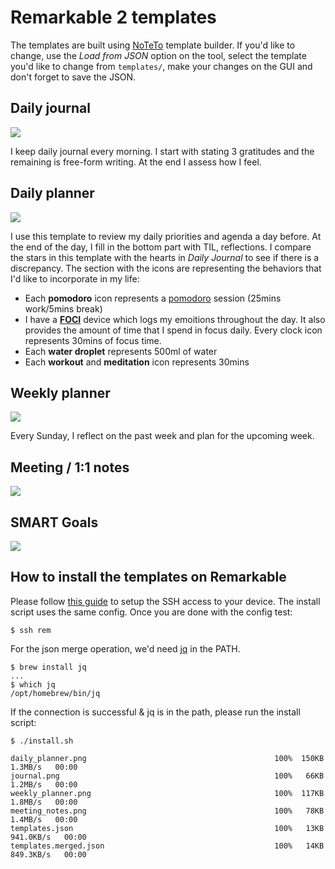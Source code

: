 # Remarkable 2 templates

The templates are built using [NoTeTo](https://noteto.needleinthehay.de/) template builder. If you'd like to change, use the *Load from JSON* option on the tool, select the template you'd like to change from ```templates/```, make your changes on the GUI and don't forget to save the JSON.

## Daily journal
![](journal.png)

I keep daily journal every morning. I start with stating 3 gratitudes and the remaining is free-form writing. At the end I assess how I feel.

## Daily planner
![](daily_planner.png)

I use this template to review my daily priorities and agenda a day before. At the end of the day, I fill in the bottom part with TIL, reflections. I compare the stars in this template with the hearts in *Daily Journal* to see if there is a discrepancy. The section with the icons are representing the behaviors that I'd like to incorporate in my life:

* Each **pomodoro** icon represents a [pomodoro](https://todoist.com/productivity-methods/pomodoro-technique) session (25mins work/5mins break)
* I have a [**FOCI**](https://fociai.com/) device which logs my emoitions throughout the day. It also provides the amount of time that I spend in focus daily. Every clock icon represents 30mins of focus time.
* Each **water droplet** represents 500ml of water
* Each **workout** and **meditation** icon represents 30mins


## Weekly planner
![](weekly_planner.png)

Every Sunday, I reflect on the past week and plan for the upcoming week.

## Meeting / 1:1 notes
![](meeting_notes.png)

## SMART Goals
![](goals.png)

## How to install the templates on Remarkable

Please follow [this guide](https://remarkablewiki.com/tech/ssh) to setup the SSH access to your device. The install script uses the same config. Once you are done with the config test:

```
$ ssh rem
```

For the json merge operation, we'd need [jq](https://github.com/stedolan/jq) in the PATH.

```
$ brew install jq
...
$ which jq
/opt/homebrew/bin/jq
```

If the connection is successful & jq is in the path, please run the install script:

```
$ ./install.sh

daily_planner.png                                          100%  150KB   1.3MB/s   00:00
journal.png                                                100%   66KB   1.2MB/s   00:00
weekly_planner.png                                         100%  117KB   1.8MB/s   00:00
meeting_notes.png                                          100%   78KB   1.4MB/s   00:00
templates.json                                             100%   13KB 941.0KB/s   00:00
templates.merged.json                                      100%   14KB 849.3KB/s   00:00

```
